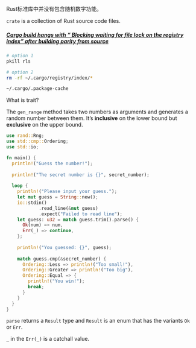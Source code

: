 Rust标准库中并没有包含随机数字功能。



`crate` is a collection of Rust source code files.





##### [Cargo build hangs with “ Blocking waiting for file lock on the registry index” after building parity from source](https://stackoverflow.com/questions/47565203/cargo-build-hangs-with-blocking-waiting-for-file-lock-on-the-registry-index-a)



```bash
# option 1
pkill rls

# option 2
rm -rf ~/.cargo/registry/index/*

~/.cargo/.package-cache
```

What is trait?



The `gen_range` method takes two numbers as arguments and generates a random number between them. It’s **inclusive** on the lower bound but **exclusive** on the upper bound.



```rust
use rand::Rng;
use std::cmp::Ordering;
use std::io;

fn main() {
  println!("Guess the number!");
  
  println!("The secret number is {}", secret_number);
  
  loop {
    println!("Please input your guess.");
    let mut guess = String::new();
    io::stdin()
    		.read_line(&mut guess)
    		.expect("Failed to read line");
    let guess: u32 = match guess.trim().parse() {
      Ok(num) => num,
      Err(_) => continue,
    };
    
    println!("You guessed: {}", guess);
    
    match guess.cmp(&secret_number) {
      Ordering::Less => println!("Too small!"),
      Ordering::Greater => println!("Too big"),
      Ordering::Equal => {
        println!("You win!");
        break;
      }
    }
  }
}
```



`parse` returns a `Result` type and `Result` is an enum that has the variants `Ok` or `Err`. 



`_` in the `Err(_)` is a catchall value.